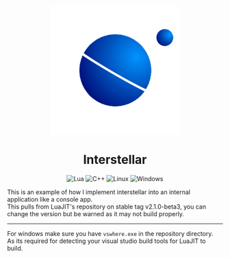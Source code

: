 <div align="center">
  <picture>
  <img width="300" height="300" src="./logo.png">
  </picture>

# Interstellar

![Lua](https://img.shields.io/badge/lua-%232C2D72.svg?style=for-the-badge&logo=lua&logoColor=white)
![C++](https://img.shields.io/badge/c++-%2300599C.svg?style=for-the-badge&logo=c%2B%2B&logoColor=white)
![Linux](https://img.shields.io/badge/Linux-FCC624?style=for-the-badge&logo=linux&logoColor=black)
![Windows](https://img.shields.io/badge/Windows-0078D6?style=for-the-badge&logo=windows&logoColor=white)

</div>

This is an example of how I implement interstellar into an internal application like a console app.\
This pulls from LuaJIT's repository on stable tag v2.1.0-beta3, you can change the version but be warned as it may not build properly.

---

For windows make sure you have `vswhere.exe` in the repository directory.\
As its required for detecting your visual studio build tools for LuaJIT to build.